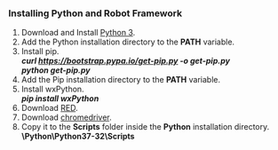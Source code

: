 ### Installing Python and Robot Framework
1. Download and Install [Python 3](https://www.python.org/ftp/python/3.7.0/python-3.7.0.exe "Python 3").
2. Add the Python installation directory to the **PATH** variable.
3. Install pip.\
***curl https://bootstrap.pypa.io/get-pip.py -o get-pip.py***\
***python get-pip.py***
4. Add the Pip installation directory to the **PATH** variable.
5. Install wxPython.\
***pip install wxPython***
6. Download [RED](https://github.com/nokia/RED/releases/download/0.8.7/RED_0.8.7.20180807062944-win32.win32.x86_64.zip "RED").
7. Download [chromedriver](https://sites.google.com/a/chromium.org/chromedriver/downloads "chromedriver").
8. Copy it to the **Scripts** folder inside the **Python** installation directory.\
**\Python\Python37-32\Scripts**
